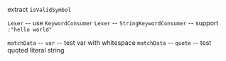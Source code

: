 extract `isValidSymbol`

`Lexer` -- use `KeywordConsumer`
`Lexer` -- `StringKeywordConsumer` -- support `:"hello world"`

`matchData` -- `var` -- test var with whitespace
`matchData` -- `quote` -- test quoted literal string
